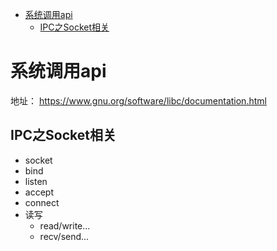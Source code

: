 
<!-- TOC -->

- [系统调用api](#系统调用api)
    - [IPC之Socket相关](#ipc之socket相关)

<!-- /TOC -->

# 系统调用api

地址： https://www.gnu.org/software/libc/documentation.html  

## IPC之Socket相关

- socket
- bind
- listen
- accept
- connect
- 读写
    - read/write...
    - recv/send...

